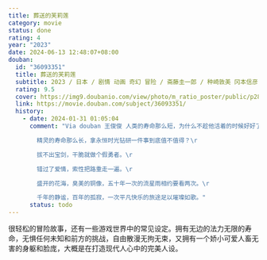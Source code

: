 ```yaml
---
title: 葬送的芙莉莲
category: movie
status: done
rating: 4
year: "2023"
date: 2024-06-13 12:48:07+08:00
douban:
  id: "36093351"
  title: 葬送的芙莉莲
  subtitle: 2023 / 日本 / 剧情 动画 奇幻 冒险 / 斋藤圭一郎 / 种崎敦美 冈本信彦
  rating: 9.5
  cover: https://img9.doubanio.com/view/photo/m_ratio_poster/public/p2897218476.jpg
  link: https://movie.douban.com/subject/36093351/
  history:
    - date: 2024-01-31 01:05:04
      comment: "Via douban 王俊俊 人类的寿命那么短，为什么不趁他活着的时候好好了解他？\r

        精灵的寿命那么长，拿永恒时光钻研一件事到底值不值得？\r

        拔不出宝剑，干脆就做个假勇者。\r

        错过了爱情，索性把路重走一遍。\r

        盛开的花海，臭美的铜像，五十年一次的流星雨相约要看两次。\r

        千年的静谧，百年的孤寂，一次平凡快乐的旅途足以璀璨如歌。"
      status: todo
---
```


很轻松的冒险故事，还有一些游戏世界中的常见设定。拥有无边的法力无限的寿命，无惧任何未知和前方的挑战，自由散漫无拘无束，又拥有一个娇小可爱人畜无害的身躯和脸庞，大概是在打造现代人心中的完美人设。
